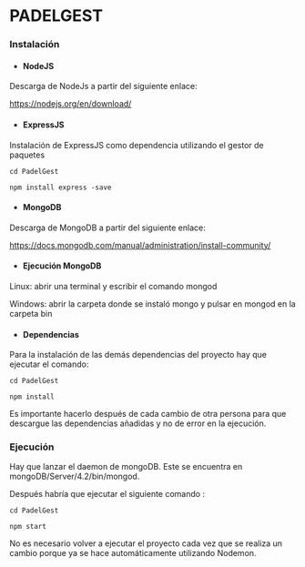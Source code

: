 # PADELGEST

### Instalación

* #### NodeJS

Descarga de NodeJs a partir del siguiente enlace: 

<https://nodejs.org/en/download/>



* #### ExpressJS

Instalación de ExpressJS como dependencia utilizando el gestor de paquetes 

` cd PadelGest `

`npm install express -save`



+ #### MongoDB

Descarga de MongoDB a partir del siguiente enlace:

<https://docs.mongodb.com/manual/administration/install-community/>

+ #### Ejecución MongoDB

Linux: abrir una terminal y escribir el comando mongod

Windows: abrir la carpeta donde se instaló mongo y pulsar en mongod en la carpeta bin

+ #### Dependencias

Para la instalación de las demás dependencias del proyecto hay que ejecutar el comando:

`cd PadelGest`

`npm install`

Es importante hacerlo después de cada cambio de otra persona para que descargue las dependencias añadidas y no de error en la ejecución.



### Ejecución

Hay que lanzar el daemon de mongoDB. Este se encuentra en mongoDB/Server/4.2/bin/mongod.

Después habría que ejecutar el siguiente comando :

`cd PadelGest`

`npm start`

No es necesario volver a ejecutar el proyecto cada vez que se realiza un cambio porque ya se hace automáticamente utilizando Nodemon.





